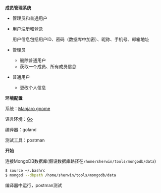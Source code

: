 **成员管理系统**

- 管理员和普通用户

- 用户注册和登录

  用户信息包括用户ID、密码（数据库中加密）、昵称、手机号、邮箱地址

- 管理员

  - 删除普通用户
  - 获取一个成员、所有成员信息

- 普通用户

  - 更改个人信息

**环境配置**

系统：[Manjaro gnome](https://manjaro.org/download/) 

语言环境：[Go](https://golang.org/)

编译器：goland

测试工具：postman

**开始**

连接MongoDB数据库(假设数据库路径在`/home/sherwin/tools/mongodb/data`)

```bash
$ source ~/.bashrc
$ mongod --dbpath /home/sherwin/tools/mongodb/data
```

编译器中运行，postman测试




